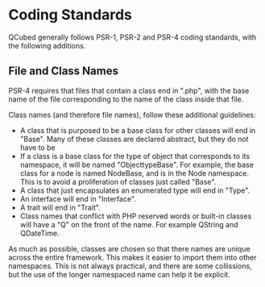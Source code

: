# Coding Standards
QCubed generally follows PSR-1, PSR-2 and PSR-4 coding standards, with the following additions.

## File and Class Names
PSR-4 requires that files that contain a class end in ".php", with the base name
of the file corresponding to the name of the class inside that file.

Class names (and therefore file names), follow these additional guidelines:
* A class that is purposed to be a base class for other classes will end in "Base". Many of these classes are declared abstract, but they do not have to be
* If a class is a base class for the type of object that corresponds to its namespace, it will be named "ObjecttypeBase". For example, the base class for a node is named NodeBase, and is in the Node namespace. This is to avoid a proliferation of classes just called "Base".
* A class that just encapsulates an enumerated type will end in "Type".
* An interface will end in "Interface".
* A trait will end in "Trait".
* Class names that conflict with PHP reserved words or built-in classes will have a "Q" on the front of the name. For example QString and QDateTime. 

As much as possible, classes are chosen so that there names are unique across
the entire framework. This makes it easier to import them into other namespaces. This is not always practical, and there are some collissions,
but the use of the longer namespaced name can help it be explicit.